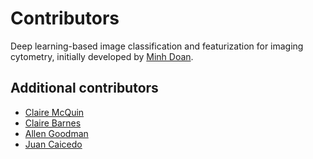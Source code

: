 # Contributors

Deep learning-based image classification and featurization for imaging cytometry, initially developed by [Minh Doan](https://github.com/minh-doan/).

## Additional contributors
- [Claire McQuin](https://github.com/mcquin)
- [Claire Barnes](https://github.com/ClaireBarnes197)
- [Allen Goodman](https://github.com/0x00b1/)
- [Juan Caicedo](https://github.com/jccaicedo)